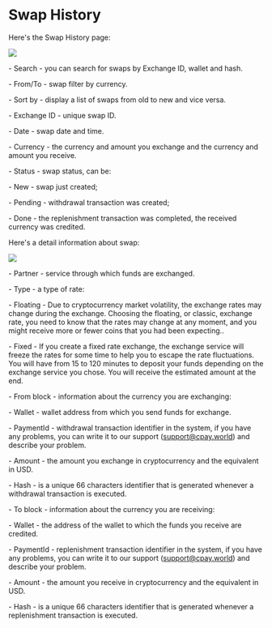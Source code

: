 # Swap History

Here's the Swap History page:

![](../../.gitbook/assets/screenshot-nimbusweb.me-2022.05.13-11\_21\_56.png)

&#x20;\- Search - you can search for swaps by Exchange ID, wallet and hash.

&#x20;\- From/To - swap filter by currency.

&#x20;\- Sort by - display a list of swaps from old to new and vice versa.

&#x20;\- Exchange ID - unique swap ID.

&#x20;\- Date - swap date and time.

&#x20;\- Currency - the currency and amount you exchange and the currency and amount you receive.

&#x20;\- Status - swap status, can be:

&#x20;   \- New - swap just created;

&#x20;   \- Pending - withdrawal transaction was created;

&#x20;   \- Done - the replenishment transaction was completed, the received currency was credited.

&#x20;Here's a detail information about swap:

![](../../.gitbook/assets/screenshot-nimbusweb.me-2022.05.13-12\_10\_03.png)

&#x20;\- Partner - service through which funds are exchanged.

&#x20;\- Type - a type of rate:

&#x20;   \- Floating - Due to cryptocurrency market volatility, the exchange rates may change during the exchange. Choosing the floating, or classic, exchange rate, you need to know that the rates may change at any moment, and you might receive more or fewer coins that you had been expecting..

&#x20;   \- Fixed - If you create a fixed rate exchange, the exchange service will freeze the rates for some time to help you to escape the rate fluctuations. You will have from 15 to 120 minutes to deposit your funds depending on the exchange service you chose. You will receive the estimated amount at the end.

&#x20;\- From block - information about the currency you are exchanging:

&#x20;   \- Wallet - wallet address from which you send funds for exchange.

&#x20;   \- PaymentId - withdrawal transaction identifier in the system, if you have any problems, you can write it to our support (support@cpay.world) and describe your problem.

&#x20;   \- Amount - the amount you exchange in cryptocurrency and the equivalent in USD.

&#x20;   \- Hash - is a unique 66 characters identifier that is generated whenever a withdrawal transaction is executed.

&#x20;\- To block - information about the currency you are receiving:

&#x20;   \- Wallet - the address of the wallet to which the funds you receive are credited.

&#x20;   \- PaymentId - replenishment transaction identifier in the system, if you have any problems, you can write it to our support (support@cpay.world) and describe your problem.

&#x20;   \- Amount - the amount you receive in cryptocurrency and the equivalent in USD.

&#x20;   \- Hash - is a unique 66 characters identifier that is generated whenever a replenishment transaction is executed.
